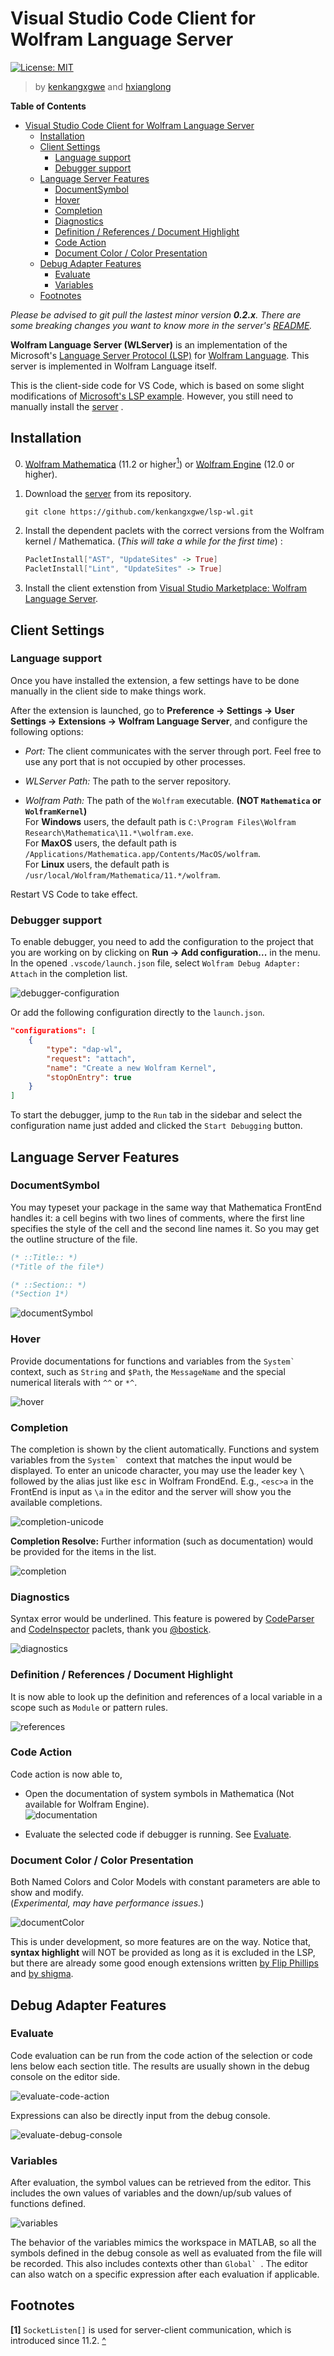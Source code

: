 # Visual Studio Code Client for Wolfram Language Server

[![License: MIT](https://img.shields.io/badge/License-MIT-yellow.svg)](https://opensource.org/licenses/MIT)

> by [kenkangxgwe](https://github.com/kenkangxgwe) and [hxianglong](https://github.com/huxianglong)

<!-- markdown-toc start - Don't edit this section. Run M-x markdown-toc-refresh-toc -->
**Table of Contents**

- [Visual Studio Code Client for Wolfram Language Server](#visual-studio-code-client-for-wolfram-language-server)
    - [Installation](#installation)
    - [Client Settings](#client-settings)
        - [Language support](#language-support)
        - [Debugger support](#debugger-support)
    - [Language Server Features](#language-server-features)
        - [DocumentSymbol](#documentsymbol)
        - [Hover](#hover)
        - [Completion](#completion)
        - [Diagnostics](#diagnostics)
        - [Definition / References / Document Highlight](#definition--references--document-highlight)
        - [Code Action](#code-action)
        - [Document Color / Color Presentation](#document-color--color-presentation)
    - [Debug Adapter Features](#debug-adapter-features)
        - [Evaluate](#evaluate)
        - [Variables](#variables)
    - [Footnotes](#footnotes)

<!-- markdown-toc end -->

*Please be advised to git pull the lastest minor version __0.2.x__. There are some
breaking changes you want to know more in the server's
[README](https://github.com/kenkangxgwe/lsp-wl/blob/master/README.md).*

**Wolfram Language Server (WLServer)** is an implementation of the Microsoft's
[Language Server Protocol
(LSP)](https://microsoft.github.io/language-server-protocol) for [Wolfram
Language](http://www.wolfram.com/language). This server is
implemented in Wolfram Language itself.

This is the client-side code for VS Code, which is based on some slight
modifications of [Microsoft's LSP
example](https://github.com/Microsoft/vscode-extension-samples/tree/master/lsp-sample).
However, you still need to manually install the
[server](https://github.com/kenkangxgwe/lsp-wl) .

## Installation

0. [Wolfram Mathematica](http://www.wolfram.com/mathematica/) (11.2 or higher<a
    name="ref1"></a>[<sup>1</sup>](#footnote1)) or [Wolfram
    Engine](https://www.wolfram.com/engine/) (12.0 or higher).

1. Download the [server](https://github.com/kenkangxgwe/lsp-wl) from its
   repository.

    ```
    git clone https://github.com/kenkangxgwe/lsp-wl.git
    ```

2. Install the dependent paclets with the correct versions from the Wolfram kernel / Mathematica.
(_This will take a while for the first time_) :  
    ``` mathematica
    PacletInstall["AST", "UpdateSites" -> True]
    PacletInstall["Lint", "UpdateSites" -> True]
    ```

3. Install the client extenstion from [Visual Studio Marketplace: Wolfram
Language Server](https://marketplace.visualstudio.com/items?itemName=lsp-wl.lsp-wl-client).

## Client Settings

### Language support

Once you have installed the extension, a few settings have to be done manually
in the client side to make things work.

After the extension is launched, go to **Preference -> Settings -> User Settings
-> Extensions -> Wolfram Language Server**, and configure the following options:

- *Port:* The client communicates with the server through port. Feel free to use
  any port that is not occupied by other processes.

- *WLServer Path:* The path to the server repository.

- *Wolfram Path:* The path of the `Wolfram` executable. **(NOT `Mathematica` or `WolframKernel`)**  
  For **Windows** users, the default path is `C:\Program Files\Wolfram
  Research\Mathematica\11.*\wolfram.exe`.  
  For **MaxOS** users, the default path is
  `/Applications/Mathematica.app/Contents/MacOS/wolfram`.  
  For **Linux** users, the default path is
  `/usr/local/Wolfram/Mathematica/11.*/wolfram`.

Restart VS Code to take effect.

### Debugger support

To enable debugger, you need to add the configuration to the project that you
are working on by clicking on **Run -> Add configuration...** in the menu. In
the opened `.vscode/launch.json` file, select `Wolfram Debug Adapter: Attach` in
the completion list.

![debugger-configuration](images/debugger_configuration.png)

Or add the following configuration directly to the `launch.json`.

```json
"configurations": [
    {
        "type": "dap-wl",
        "request": "attach",
        "name": "Create a new Wolfram Kernel",
        "stopOnEntry": true
    }
]
```

To start the debugger, jump to the `Run` tab in the sidebar and select the
configuration name just added and clicked the `Start Debugging` button.

## Language Server Features

### DocumentSymbol

You may typeset your package in the same way that Mathematica FrontEnd handles
it: a cell begins with two lines of comments, where the first line specifies the
style of the cell and the second line names it. So you may get the outline
structure of the file.

``` mathematica
(* ::Title:: *)
(*Title of the file*)

(* ::Section:: *)
(*Section 1*)
```

![documentSymbol](https://raw.githubusercontent.com/kenkangxgwe/lsp-wl/master/images/documentSymbol.png)

### Hover

Provide documentations for functions and variables from the ``System` ``
context, such as `String` and `$Path`, the `MessageName` and the special
numerical literals with `^^` or `*^`.

![hover](https://raw.githubusercontent.com/kenkangxgwe/lsp-wl/master/images/hover.png)

### Completion

The completion is shown by the client automatically. Functions and system
variables from the ``System` `` context that matches the input would be
displayed. To enter an unicode character, you may use the leader key
<kbd>\\</kbd> followed by the alias just like <kbd>esc</kbd> in Wolfram
FrondEnd. E.g., `<esc>a` in the FrontEnd is input as `\a` in the editor and the
server will show you the available completions.

![completion-unicode](https://raw.githubusercontent.com/kenkangxgwe/lsp-wl/master/images/completion_alias.png)

**Completion Resolve:** Further information (such as documentation) would be
provided for the items in the list.

![completion](https://raw.githubusercontent.com/kenkangxgwe/lsp-wl/master/images/completion.png)

### Diagnostics

Syntax error would be underlined. This feature is powered by
[CodeParser](https://github.com/WolframResearch/codeparser) and
[CodeInspector](https://github.com/WolframResearch/codeinspector) paclets, thank
you [@bostick](https://github.com/bostick).

![diagnostics](https://raw.githubusercontent.com/kenkangxgwe/lsp-wl/master/images/diagnostics.png)

### Definition / References / Document Highlight

It is now able to look up the definition and references of a local variable in a
scope such as `Module` or pattern rules.

![references](https://raw.githubusercontent.com/kenkangxgwe/lsp-wl/master/images/references.png)

### Code Action

Code action is now able to,

- Open the documentation of system symbols in Mathematica (Not available for
  Wolfram Engine).  
  ![documentation](https://raw.githubusercontent.com/kenkangxgwe/lsp-wl/master/images/codeActionSymbolDocumentation.png)

- Evaluate the selected code if debugger is running. See [Evaluate](#evaluate).

### Document Color / Color Presentation

Both Named Colors and
Color Models with constant parameters are able to show and modify.  
(_Experimental, may have performance issues._)

![documentColor](https://raw.githubusercontent.com/kenkangxgwe/lsp-wl/master/images/documentColor.png)

This is under development, so more features are on the way. Notice that,
**syntax highlight** will NOT be provided as long as it is excluded in the LSP,
but there are already some good enough extensions written [by Flip
Phillips](https://marketplace.visualstudio.com/items?itemName=flipphillips.wolfram-language)
and
[by shigma](https://marketplace.visualstudio.com/items?itemName=shigma.vscode-wl).

## Debug Adapter Features

### Evaluate

Code evaluation can be run from the code action of the selection or code lens
below each section title. The results are usually shown in the debug console on
the editor side.

![evaluate-code-action](https://raw.githubusercontent.com/kenkangxgwe/lsp-wl/master/images/evaluate_code_action.png)

Expressions can also be directly input from the debug console.

![evaluate-debug-console](https://raw.githubusercontent.com/kenkangxgwe/lsp-wl/master/images/evaluate_debug_console.png)

### Variables

After evaluation, the symbol values can be retrieved from the editor. This
includes the own values of variables and the down/up/sub values of functions
defined.

![variables](https://raw.githubusercontent.com/kenkangxgwe/lsp-wl/master/images/variables.png)

The behavior of the variables mimics the workspace in MATLAB, so all the symbols
defined in the debug console as well as evaluated from the file will be
recorded. This also includes contexts other than ``Global` ``. The editor can
also watch on a specific expression after each evaluation if applicable.

## Footnotes

<a name="footnote1"> </a> **[1]** `SocketListen[]` is used for server-client
communication, which is introduced since 11.2. [^](#ref1)

